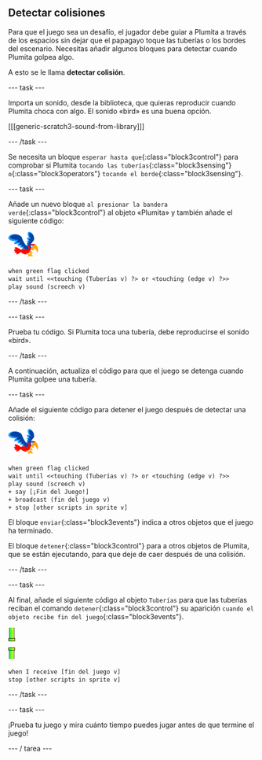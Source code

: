 ## Detectar colisiones

Para que el juego sea un desafío, el jugador debe guiar a Plumita a través de los espacios sin dejar que el papagayo toque las tuberías o los bordes del escenario. Necesitas añadir algunos bloques para detectar cuando Plumita golpea algo.

A esto se le llama **detectar colisión**.

--- task ---

Importa un sonido, desde la biblioteca, que quieras reproducir cuando Plumita choca con algo. El sonido «bird» es una buena opción.

[[[generic-scratch3-sound-from-library]]]

--- /task ---

Se necesita un bloque `esperar hasta que`{:class="block3control"} para comprobar si Plumita `tocando las tuberías`{:class="block3sensing"} `o`{:class="block3operators"} `tocando el borde`{:class="block3sensing"}.

--- task ---

Añade un nuevo bloque `al presionar la bandera verde`{:class="block3control"} al objeto «Plumita» y también añade el siguiente código:

![objeto papagayo](images/flappy-sprite.png)

```blocks3
when green flag clicked
wait until <<touching (Tuberías v) ?> or <touching (edge v) ?>>
play sound (screech v)
```

--- /task ---

--- task ---

Prueba tu código. Si Plumita toca una tubería, debe reproducirse el sonido «bird».

--- /task ---

A continuación, actualiza el código para que el juego se detenga cuando Plumita golpee una tubería.

--- task ---

Añade el siguiente código para detener el juego después de detectar una colisión:

![objeto papagayo](images/flappy-sprite.png)

```blocks3
when green flag clicked
wait until <<touching (Tuberías v) ?> or <touching (edge v) ?>>
play sound (screech v)
+ say [¡Fin del Juego!]
+ broadcast (fin del juego v)
+ stop [other scripts in sprite v]
```

El bloque `enviar`{:class="block3events"} indica a otros objetos que el juego ha terminado.

El bloque `detener`{:class="block3control"} para a otros objetos de Plumita, que se están ejecutando, para que deje de caer después de una colisión.

--- /task ---

--- task ---

Al final, añade el siguiente código al objeto `Tuberías` para que las tuberías reciban el comando `detener`{:class="block3control"} su aparición `cuando el objeto recibe fin del juego`{:class="block3events"}.

![objeto Tuberías](images/pipes-sprite.png)

```blocks3
when I receive [fin del juego v]
stop [other scripts in sprite v]
```

--- /task ---

--- task ---

¡Prueba tu juego y mira cuánto tiempo puedes jugar antes de que termine el juego!

--- / tarea ---